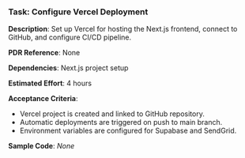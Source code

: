 ### Task: Configure Vercel Deployment

**Description**: Set up Vercel for hosting the Next.js frontend, connect to GitHub, and configure CI/CD pipeline.

**PDR Reference**: None

**Dependencies**: Next.js project setup

**Estimated Effort**: 4 hours

**Acceptance Criteria**:
- Vercel project is created and linked to GitHub repository.
- Automatic deployments are triggered on push to main branch.
- Environment variables are configured for Supabase and SendGrid.

**Sample Code**: _None_